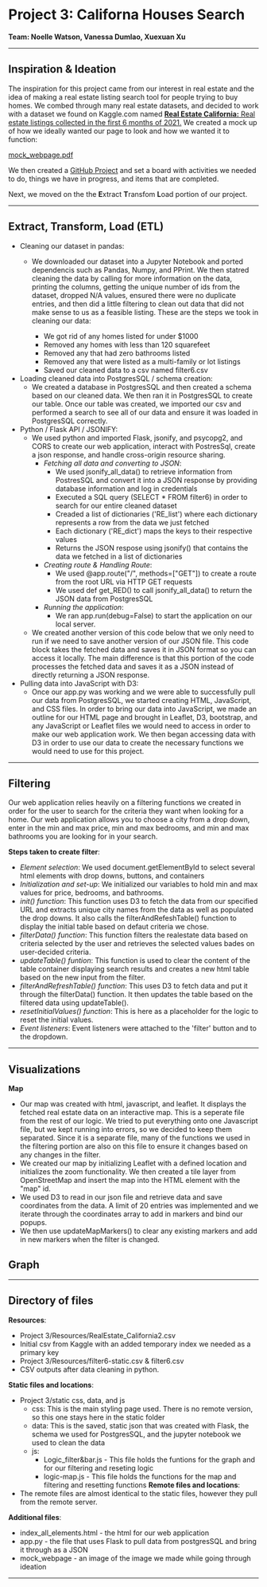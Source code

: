 # Project 3: Californa Houses Search
**Team: Noelle Watson, Vanessa Dumlao, Xuexuan Xu**




----------------------------------------------------------------------------------------------------------------------------------------------
**Inspiration & Ideation**
----------------------------------------------------------------------------------------------------------------------------------------------
The inspiration for this project came from our interest in real estate and the idea of making a real estate listing search tool for people trying to buy homes. We combed through many real estate datasets, and decided to work with a dataset we found on Kaggle.com named [**Real Estate California:** Real estate listings collected in the first 6 months of 2021.][1] We created a mock up of how we ideally wanted our page to look and how we wanted it to function:

[mock_webpage.pdf](https://github.com/HollaNotes/Project-3/files/13678176/mock_webpage.pdf)

We then created a [GitHub Project][2] and set a board with activities we needed to do, things we have in progress, and items that are completed. 

Next, we moved on the the **E**xtract **T**ransfom **L**oad portion of our project.



----------------------------------------------------------------------------------------------------------------------------------------------
**Extract, Transform, Load (ETL)**
----------------------------------------------------------------------------------------------------------------------------------------------
- Cleaning our dataset in pandas:
  - We downloaded our dataset into a Jupyter Notebook and ported dependencis such as Pandas, Numpy, and PPrint. We then statred cleaning the data by calling for more information on the data, printing the columns, getting the unique number of ids from the dataset, dropped N/A values, ensured there were no duplicate entries, and then did a little filtering to clean out data that did not make sense to us as a feasible listing. These are the steps we took in cleaning our data:
    
    - We got rid of any homes listed for under $1000
    - Removed any homes with less than 120 squarefeet
    - Removed any that had zero bathrooms listed
    - Removed any that were listed as a multi-family or lot listings
    - Saved our cleaned data to a csv named filter6.csv      
- Loading cleaned data into PostgresSQL / schema creation:
  - We created a database in PostgresSQL and then created a schema based on our cleaned data. We then ran it in PostgresSQL to create our table. Once our table was created, we imported our csv and performed a search to see all of our data and ensure it was loaded in PostgresSQL correctly. 
- Python / Flask API / JSONIFY:
  - We used python and imported Flask, jsonify, and psycopg2, and CORS to create our web application, interact with PostresSql, create a json response, and handle cross-origin resource sharing.
    - *Fetching all data and converting to JSON*:
      - We used jsonify_all_data() to retrieve information from PostresSQL and convert it into a JSON response by providing database information and log in credentials
      - Executed a SQL query (SELECT * FROM filter6) in order to search for our entire cleaned dataset
      - Creaded a list of dictionaries ('RE_list') where each dictionary represents a row from the data we just fetched
      - Each dictionary ('RE_dict') maps the keys to their respective values
      - Returns the JSON respose using jsonify() that contains the data we fetched in a list of dictionaries
    - *Creating route & Handling Route*:
      - We used @app.route("/", methods=["GET"]) to create a route from the root URL via HTTP GET requests
      - We used def get_RED() to call jsonify_all_data() to return the JSON data from PostgresSQL
    - *Running the application*:
      - We ran app.run(debug=False) to start the application on our local server.
  - We created another version of this code below that we only need to run if we need to save another version of our JSON file. This code block takes the fetched data and saves it in JSON format so you can access it locally. The main difference is that this portion of the code processes the fetched data and saves it as a JSON instead of directly returning a JSON response.
- Pulling data into JavaScript with D3:
  - Once our app.py was working and we were able to successfully pull our data from PostgresSQL, we started creating HTML, JavaScript, and CSS files. In order to bring our data into JavaScript, we made an outline for our HTML page and brought in Leaflet, D3, bootstrap, and any JavaScript or Leaflet files we would need to access in order to make our web application work. We then began accessing data with D3 in order to use our data to create the necessary functions we would need to use for this project.


----------------------------------------------------------------------------------------------------------------------------------------------
**Filtering**
----------------------------------------------------------------------------------------------------------------------------------------------
Our web application relies heavily on a filtering functions we created in order for the user to search for the criteria they want when looking for a home. Our web application allows you to choose a city from a drop down, enter in the min and max price, min and max bedrooms, and min and max bathrooms you are looking for in your search.

**Steps taken to create filter**:
- *Element selection*: We used document.getElementById to select several html elements with drop downs, buttons, and containers
- *Initialization and set-up*: We initialized our variables to hold min and max values for price, bedrooms, and bathrooms.
- *init() function*: This function uses D3 to fetch the data from our specified URL and extracts unique city names from the data as well as populated the drop downs. It also calls the filterAndRefeshTable() function to display the initial table based on defaut criteria we chose.
- *filterData() function*: This function filters the realestate data based on criteria selected by the user and retrieves the selected values bades on user-decided criteria. 
- *updateTable() funtion*: This function is used to clear the content of the table container displaying search results and creates a new html table based on the new input from the filter.
- *filterAndRefreshTable() function*: This uses D3 to fetch data and put it through the filterData() function. It then updates the table based on the filtered data using updateTable().
- *resetInitialValues() function*: This is here as a placeholder for the logic to reset the initial values.
- *Event listeners*: Event listeners were attached to the 'filter' button and to the dropdown.


----------------------------------------------------------------------------------------------------------------------------------------------
**Visualizations**
----------------------------------------------------------------------------------------------------------------------------------------------
**Map**
- Our map was created with html, javascript, and leaflet. It displays the fetched real estate data on an interactive map. This is a seperate file from the rest of our logic. We tried to put everything onto one Javascript file, but we kept running into errors, so we decided to keep them separated. Since it is a separate file, many of the functions we used in the filtering portion are also on this file to ensure it changes based on any changes in the filter.
- We created our map by initializing Leaflet with a defined location and initializes the zoom functionality. We then created a tile layer from OpenStreetMap and insert the map into the HTML element with the "map" id.
- We used D3 to read in our json file and retrieve data and save coordinates from the data. A limit of 20 entries was implemented and we iterate through the coordinates array to add in markers and bind our popups.
- We then use updateMapMarkers() to clear any existing markers and add in new markers when the filter is changed.


**Graph**
-









----------------------------------------------------------------------------------------------------------------------------------------------
**Directory of files**
----------------------------------------------------------------------------------------------------------------------------------------------
**Resources**:
-  Project 3/Resources/RealEstate_California2.csv
  - Initial csv from Kaggle with an added temporary index we needed as a primary key
-   Project 3/Resources/filter6-static.csv & filter6.csv
  - CSV outputs after data cleaning in python.   

**Static files and locations**:
- Project 3/static css, data, and js
  - css: This is the main styling page used. There is no remote version, so this one stays here in the static folder
  - data: This is the saved, static json that was created with Flask, the schema we used for PostgresSQL, and the jupyter notebook we used to clean the data
  - js:
    - Logic_filter&bar.js - This file holds the funtions for the graph and for our filtering and reseting logic
    - logic-map.js - This file holds the functions for the map and filtering and resetting functions
**Remote files and locations**:
- The remote files are almost identical to the static files, however they pull from the remote server.

**Additional files**:
- index_all_elements.html - the html for our web application
- app.py - the file that uses Flask to pull data from postgresSQL and bring it through as a JSON
- mock_webpage - an image of the image we made while going through ideation

----------------------------------------------------------------------------------------------------------------------------------------------

[1]: https://www.kaggle.com/datasets/yellowj4acket/real-estate-california
[2]: https://github.com/users/HollaNotes/projects/2/views/4


